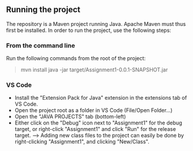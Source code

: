 
## Running the project
The repository is a Maven project running Java. Apache Maven must thus first be installed.
In order to run the project, use the following steps:

### From the command line
Run the following commands from the root of the project:
> mvn install
> java -jar target/Assignment1-0.0.1-SNAPSHOT.jar

### VS Code
- Install the "Extension Pack for Java" extension in the extensions tab of VS Code.
- Open the project root as a folder in VS Code (File/Open Folder...)
- Open the "JAVA PROJECTS" tab (bottom-left)
- Either click on the "Debug" icon next to "Assignment1" for the debug target, or right-click "Assignment1" and click "Run" for the release target.
--> Adding new class files to the project can easily be done by right-clicking "Assignment1", and clicking "New/Class".